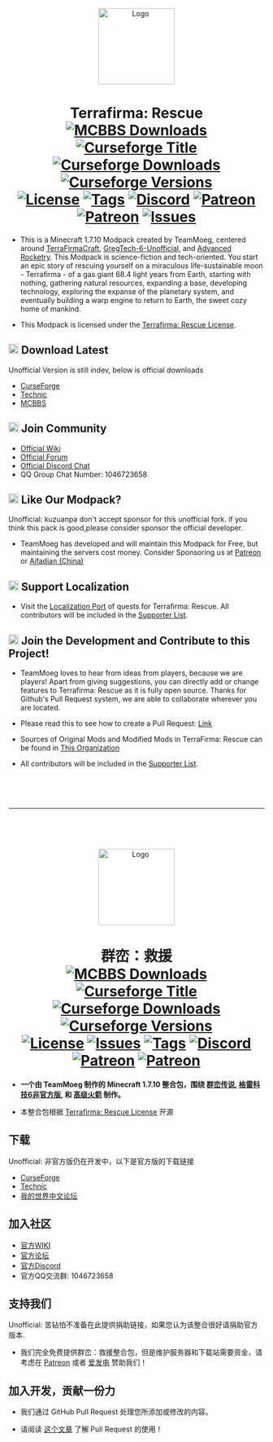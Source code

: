 <p align="center"><img src="https://i.imgur.com/QOZGF4P.png" alt="Logo" width="150"></p>
<h1 align="center">Terrafirma: Rescue<br>
	<a href="https://www.mcbbs.net/thread-977365-1-1.html"><img src="https://img.shields.io/endpoint?style=flat-square&url=https%3A%2F%2Finfo.teammoeg.com%2Ftfrdownloads.json" alt="MCBBS Downloads"></a>
	<a href="https://www.curseforge.com/minecraft/modpacks/terrafirma-rescue"><img src="http://cf.way2muchnoise.eu/title/terrafirma-rescue.svg?badge_style=flat" alt="Curseforge Title"></a>
    <a href="https://www.curseforge.com/minecraft/modpacks/terrafirma-rescue"><img src="http://cf.way2muchnoise.eu/full_terrafirma-rescue_downloads.svg?badge_style=flat" alt="Curseforge Downloads"></a>
    <a href="https://www.curseforge.com/minecraft/modpacks/terrafirma-rescue"><img src="http://cf.way2muchnoise.eu/versions/For%20MC_terrafirma-rescue_all.svg?badge_style=flat" alt="Curseforge Versions"></a><br>
	<a href="https://github.com/TerraFirmaRescue/TerraFirma-Rescue-Modpack/blob/master/LICENSE"><img src="https://img.shields.io/badge/license-tfr%20license-brightgreen?style=flat-square" alt="License"></a>
	<a href="https://github.com/TerraFirmaRescue/TerraFirma-Rescue-Modpack/releases"><img src="https://img.shields.io/github/tag/TerraFirmaRescue/TerraFirma-Rescue-Modpack?style=flat-square" alt="Tags"></a>
	<a href="https://discord.gg/BWn6E94"><img src="https://img.shields.io/badge/discord-chat%20with%20players-pink?style=flat-square" alt="Discord"></a>
	<a href="https://www.patreon.com/TeamMoegProjects"><img src="https://img.shields.io/badge/patreon-support%20the%20devs-orange.svg?style=flat-square" alt="Patreon"></a>
	<a href="https://afdian.net/@teammoeg"><img src="https://img.shields.io/badge/爱发电-赞助我们-blueviolet.svg?style=flat-square" alt="Patreon"></a>
	<a href="https://github.com/kuzuanpa/Modpack-TerraFirma-Rescue-Unofficial/issues"><img src="https://img.shields.io/github/issues/kuzuanpa/Modpack-TerraFirma-Rescue-Unofficial?style=flat-square" alt="Issues"></a><br>
</h1>

- This is a Minecraft 1.7.10 Modpack created by TeamMoeg, centered around [TerraFirmaCraft](https://www.curseforge.com/minecraft/mc-mods/tfcraft), [GregTech-6-Unofficial](https://www.curseforge.com/minecraft/mc-mods/gregtech6-unofficial), and [Advanced Rocketry](https://www.curseforge.com/minecraft/mc-mods/advanced-rocketry). This Modpack is science-fiction and tech-oriented. 
  You start an epic story of rescuing yourself on a miraculous life-sustainable moon - Terrafirma - of a gas giant 68.4 light years from Earth, 
  starting with nothing, gathering natural resources, expanding a base, developing technology, exploring the expanse of the planetary system, 
  and eventually building a warp engine to return to Earth, the sweet cozy home of mankind.

- This Modpack is licensed under the [Terrafirma: Rescue License](https://github.com/TerraFirmaRescue/TerraFirma-Rescue-Modpack/blob/master/LICENSE). 

## <img src="https://i.imgur.com/QOZGF4P.png" alt="Logo" width="20"> Download Latest

Unofficial Version is still indev, below is official downloads
- [CurseForge](https://www.curseforge.com/minecraft/modpacks/terrafirma-rescue)
- [Technic](https://www.technicpack.net/modpack/terra-firma-rescue.1727928)
- [MCBBS](https://www.mcbbs.net/thread-977365-1-1.html)

## <img src="https://i.imgur.com/QOZGF4P.png" alt="Logo" width="20"> Join Community

- [Official Wiki](https://wiki.teammoeg.com/)
- [Official Forum](https://forum.teammoeg.com/)
- [Official Discord Chat](https://discord.gg/BWn6E94)
- QQ Group Chat Number: 1046723658

## <img src="https://i.imgur.com/QOZGF4P.png" alt="Logo" width="20"> Like Our Modpack?
Unofficial: kuzuanpa don't accept sponsor for this unofficial fork. if you think this pack is good,please consider sponsor the official developer.
- TeamMoeg has developed and will maintain this Modpack for Free, but maintaining the servers cost money. Consider Sponsoring us at [Patreon](https://www.patreon.com/TeamMoeg) or [Aifadian (China)](https://afdian.net/@teammoeg)

## <img src="https://i.imgur.com/QOZGF4P.png" alt="Logo" width="20"> Support Localization

- Visit the [Localization Port](https://github.com/TerraFirmaRescue/TFR-Localization) of quests for Terrafirma: Rescue. 
  All contributors will be included in the [Supporter List](https://github.com/TerraFirmaRescue/TerraFirma-Rescue-Modpack/blob/master/supporterlist.txt).

## <img src="https://i.imgur.com/QOZGF4P.png" alt="Logo" width="20"> Join the Development and Contribute to this Project!

- TeamMoeg loves to hear from ideas from players, because we are players!
  Apart from giving suggestions, you can directly add or change features to Terrafirma: Rescue as it is fully open source. 
  Thanks for Github's Pull Request system, we are able to collaborate wherever you are located.
  
- Please read this to see how to create a Pull Request: [Link](https://docs.github.com/en/github/collaborating-with-issues-and-pull-requests/creating-a-pull-request)
  
- Sources of Original Mods and Modified Mods in TerraFirma: Rescue can be found in [This Organization](https://github.com/TerraFirmaRescue/)
  
- All contributors will be included in the [Supporter List](https://github.com/TerraFirmaRescue/TerraFirma-Rescue-Modpack/blob/master/supporterlist.txt).

<br><br><br>

---

<br><br><br>

<p align="center"><img src="https://i.imgur.com/QOZGF4P.png" alt="Logo" width="150"></p>
<h1 align="center">群峦：救援<br>
	<a href="https://www.mcbbs.net/thread-977365-1-1.html"><img src="https://img.shields.io/endpoint?style=flat-square&url=https%3A%2F%2Finfo.teammoeg.com%2Ftfrdownloads.json" alt="MCBBS Downloads"></a>
    <a href="https://www.curseforge.com/minecraft/modpacks/terrafirma-rescue"><img src="http://cf.way2muchnoise.eu/title/terrafirma-rescue.svg?badge_style=flat" alt="Curseforge Title"></a>
    <a href="https://www.curseforge.com/minecraft/modpacks/terrafirma-rescue"><img src="http://cf.way2muchnoise.eu/full_terrafirma-rescue_次下载.svg?badge_style=flat" alt="Curseforge Downloads"></a>
    <a href="https://www.curseforge.com/minecraft/modpacks/terrafirma-rescue"><img src="http://cf.way2muchnoise.eu/versions/For%20MC_terrafirma-rescue_all.svg?badge_style=flat" alt="Curseforge Versions"></a><br>
	<a href="https://github.com/TerraFirmaRescue/TerraFirma-Rescue-Modpack/blob/master/LICENSE"><img src="https://img.shields.io/badge/开源协议-tfr%20协议-brightgreen?style=flat-square" alt="License"></a>
	<a href="https://github.com/TerraFirmaRescue/TerraFirma-Rescue-Modpack/issues"><img src="https://img.shields.io/github/issues/TerraFirmaRescue/TerraFirma-Rescue-Modpack?style=flat-square" alt="Issues"></a>
	<a href="https://github.com/TerraFirmaRescue/TerraFirma-Rescue-Modpack/releases"><img src="https://img.shields.io/github/tag/TerraFirmaRescue/TerraFirma-Rescue-Modpack?style=flat-square" alt="Tags"></a>
	<a href="https://discord.gg/BWn6E94"><img src="https://img.shields.io/badge/discord-和玩家聊天-pink?style=flat-square" alt="Discord"></a>
	<a href="https://www.patreon.com/TeamMoegProjects"><img src="https://img.shields.io/badge/patreon-赞助我们-orange.svg?style=flat-square" alt="Patreon"></a>
	<a href="https://afdian.net/@teammoeg"><img src="https://img.shields.io/badge/爱发电-赞助我们-blueviolet.svg?style=flat-square" alt="Patreon"></a><br>
</h1>

- **一个由 TeamMoeg 制作的 Minecraft 1.7.10 整合包，围绕 [群峦传说](https://www.curseforge.com/minecraft/mc-mods/tfcraft), [格雷科技6非官方版](https://www.curseforge.com/minecraft/mc-mods/gregtech6-unofficial), 和 [高级火箭](https://www.curseforge.com/minecraft/mc-mods/advanced-rocketry) 制作。**

- 本整合包根据 [Terrafirma: Rescue License](https://github.com/TerraFirmaRescue/TerraFirma-Rescue-Modpack/blob/master/LICENSE) 开源

## 下载
Unofficial: 非官方版仍在开发中，以下是官方版的下载链接
- [CurseForge](https://www.curseforge.com/minecraft/modpacks/terrafirma-rescue)
- [Technic](https://www.technicpack.net/modpack/terra-firma-rescue.1727928)
- [我的世界中文论坛](https://www.mcbbs.net/thread-977365-1-1.html)

## 加入社区

- [官方WIKI](https://wiki.teammoeg.com/)
- [官方论坛](https://forum.teammoeg.com/)
- [官方Discord](https://discord.gg/BWn6E94)
- 官方QQ交流群: 1046723658

## 支持我们
Unofficial: 苦钻怕不准备在此提供捐助链接，如果您认为该整合很好请捐助官方版本.
- 我们完全免费提供群峦：救援整合包，但是维护服务器和下载站需要资金，请考虑在 [Patreon](https://www.patreon.com/TeamMoeg) 或者 [爱发电](https://afdian.net/@teammoeg) 赞助我们！

## 加入开发，贡献一份力

- 我们通过 GitHub Pull Request 处理您所添加或修改的内容。

- 请阅读 [这个文章](https://github.com/geeeeeeeeek/git-recipes/wiki/3.3-%E5%88%9B%E5%BB%BA-Pull-Request) 了解 Pull Request 的使用！

